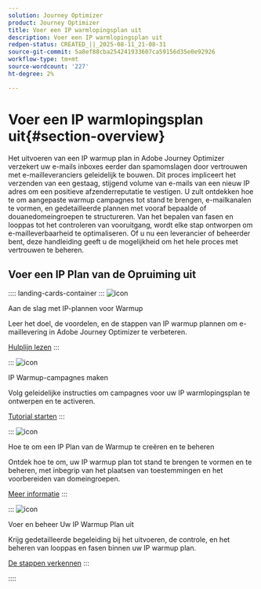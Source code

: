 ```yaml
---
solution: Journey Optimizer
product: Journey Optimizer
title: Voer een IP warmlopingsplan uit
description: Voer een IP warmlopingsplan uit
redpen-status: CREATED_||_2025-08-11_21-08-31
source-git-commit: 5a8ef88cba254241933607ca59156d35e0e92926
workflow-type: tm+mt
source-wordcount: '227'
ht-degree: 2%

---
```



# Voer een IP warmlopingsplan uit{#section-overview}

Het uitvoeren van een IP warmup plan in Adobe Journey Optimizer verzekert uw e-mails inboxes eerder dan spamomslagen door vertrouwen met e-mailleveranciers geleidelijk te bouwen. Dit proces impliceert het verzenden van een gestaag, stijgend volume van e-mails van een nieuw IP adres om een positieve afzenderreputatie te vestigen. U zult ontdekken hoe te om aangepaste warmup campagnes tot stand te brengen, e-mailkanalen te vormen, en gedetailleerde plannen met vooraf bepaalde of douanedomeingroepen te structureren. Van het bepalen van fasen en looppas tot het controleren van vooruitgang, wordt elke stap ontworpen om e-mailleverbaarheid te optimaliseren. Of u nu een leverancier of beheerder bent, deze handleiding geeft u de mogelijkheid om het hele proces met vertrouwen te beheren.

## Voer een IP Plan van de Opruiming uit

:::: landing-cards-container
:::
![icon](https://cdn.experienceleague.adobe.com/icons/book.svg?lang=nl-NL)

Aan de slag met IP-plannen voor Warmup

Leer het doel, de voordelen, en de stappen van IP warmup plannen om e-maillevering in Adobe Journey Optimizer te verbeteren.

[Hulplijn lezen](../using/configuration/ip-warmup-gs.md)
:::

:::
![icon](https://cdn.experienceleague.adobe.com/icons/circle-play.svg?lang=nl-NL)

IP Warmup-campagnes maken

Volg geleidelijke instructies om campagnes voor uw IP warmlopingsplan te ontwerpen en te activeren.

[Tutorial starten](../using/configuration/ip-warmup-campaign.md)
:::

:::
![icon](https://cdn.experienceleague.adobe.com/icons/gear.svg?lang=nl-NL)

Hoe te om een IP Plan van de Warmup te creëren en te beheren

Ontdek hoe te om, uw IP warmup plan tot stand te brengen te vormen en te beheren, met inbegrip van het plaatsen van toestemmingen en het voorbereiden van domeingroepen.

[Meer informatie](../using/configuration/ip-warmup-plan.md)
:::

:::
![icon](https://cdn.experienceleague.adobe.com/icons/list-check.svg?lang=nl-NL)

Voer en beheer Uw IP Warmup Plan uit

Krijg gedetailleerde begeleiding bij het uitvoeren, de controle, en het beheren van looppas en fasen binnen uw IP warmup plan.

[De stappen verkennen](../using/configuration/ip-warmup-execution.md)
:::

::::
